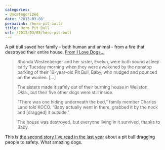 ```yaml
---
categories:
- Uncategorized
date: '2013-03-08'
permalink: /hero-pit-bull/
title: Hero Pit Bull
url: /2013/03/08/hero-pit-bull
---
```


A pit bull saved her family - both human and animal - from a fire that destroyed their entire house. <a href="http://www.ilovedogs.com/2013/02/hero-pit-bull-saves-women-and-dogs-from-house-fire/">From I Love Dogs...</a>

<blockquote>Rhonda Westenberger and her sister, Evelyn, were both sound asleep early Tuesday morning when they were awakened by the nonstop barking of their 10-year-old Pit Bull, Baby, who nudged and pounced on the women. [...]

The sisters made it safely out of their burning house in Wellston, Okla., but their five other dogs were still inside.

“There was one hiding underneath the bed,” family member Charles Land told KOCO. “Baby actually went in there, grabbed it by the neck and [dragged] it outside.”

The house was destroyed, but everyone living in it survived, thanks to Baby.</blockquote>

This is <a href="https://www.youtube.com/watch?v=zVIwQAoEBAQ">the second story I've read in the last year</a> about a pit bull dragging people to safety. What amazing dogs.